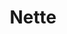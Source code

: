 ---
blog: https://blog.nette.org/
codehost: https://github.com/https://github.com/nette
logohandle: nette
sort: nette
title: Nette
twitter: https://x.com/nettefw
website: https://nette.org/
---